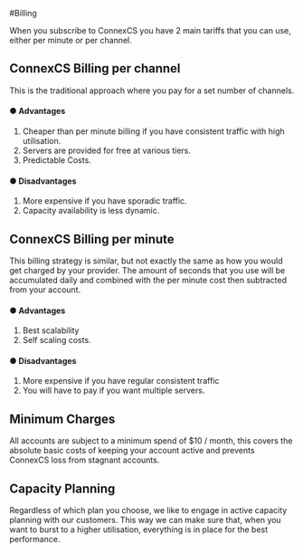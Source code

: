 #Billing

When you subscribe to ConnexCS you have 2 main tariffs that you can use, either per minute or per channel.

<h2>ConnexCS Billing per channel</h2>

This is the traditional approach where you pay for a set number of channels.

<h4><b>&#x25cf; Advantages</b></h4>

1. Cheaper than per minute billing if you have consistent traffic with high utilisation.
2. Servers are provided for free at various tiers.
3. Predictable Costs.

<h4><b>&#x25cf; Disadvantages</b></h4>

1. More expensive if you have sporadic traffic.
2. Capacity availability is less dynamic.

<h2>ConnexCS Billing per minute</h2>

This billing strategy is similar, but not exactly the same as how you would get charged by your provider. 
The amount of seconds that you use will be accumulated daily and combined with the per minute cost then subtracted from your account.

 <h4><b>&#x25cf; Advantages</b></h4>

  1. Best scalability
  2. Self scaling costs.

 <h4><b>&#x25cf; Disadvantages</b></h4>

  1. More expensive if you have regular consistent traffic
  2. You will have to pay if you want multiple servers.

 
<h2>Minimum Charges</h2>

All accounts are subject to a minimum spend of $10 / month, this covers the absolute basic costs of keeping your account
active and prevents ConnexCS loss from stagnant accounts. 

<h2>Capacity Planning</h2>

Regardless of which plan you choose, we like to engage in active capacity planning with our customers. 
This way we can make sure that, when you want to burst to a higher utilisation, everything is in place for the best performance.
